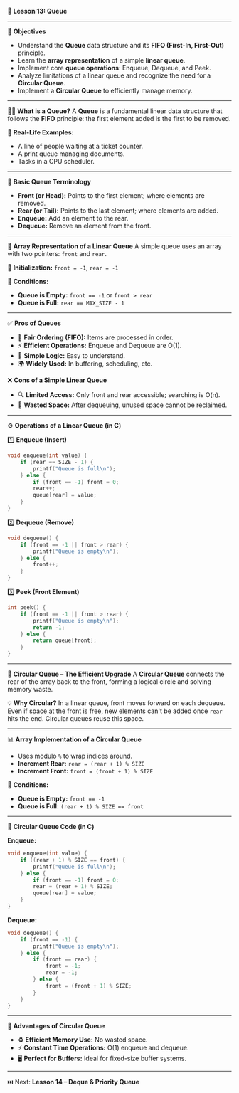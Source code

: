 📘 **Lesson 13: Queue**

---

🎯 **Objectives**

* Understand the **Queue** data structure and its **FIFO (First-In, First-Out)** principle.
* Learn the **array representation** of a simple **linear queue**.
* Implement core **queue operations**: Enqueue, Dequeue, and Peek.
* Analyze limitations of a linear queue and recognize the need for a **Circular Queue**.
* Implement a **Circular Queue** to efficiently manage memory.

---

🚶‍♂️ **What is a Queue?**
A **Queue** is a fundamental linear data structure that follows the **FIFO** principle: the first element added is the first to be removed.

📌 **Real-Life Examples:**

* A line of people waiting at a ticket counter.
* A print queue managing documents.
* Tasks in a CPU scheduler.

---

🧾 **Basic Queue Terminology**

* **Front (or Head):** Points to the first element; where elements are removed.
* **Rear (or Tail):** Points to the last element; where elements are added.
* **Enqueue:** Add an element to the rear.
* **Dequeue:** Remove an element from the front.

---

🔢 **Array Representation of a Linear Queue**
A simple queue uses an array with two pointers: `front` and `rear`.

📍 **Initialization:** `front = -1`, `rear = -1`

📌 **Conditions:**

* **Queue is Empty:** `front == -1` or `front > rear`
* **Queue is Full:** `rear == MAX_SIZE - 1`

---

✅ **Pros of Queues**

* 🧾 **Fair Ordering (FIFO):** Items are processed in order.
* ⚡ **Efficient Operations:** Enqueue and Dequeue are O(1).
* 🧠 **Simple Logic:** Easy to understand.
* 🌍 **Widely Used:** In buffering, scheduling, etc.

❌ **Cons of a Simple Linear Queue**

* 🔍 **Limited Access:** Only front and rear accessible; searching is O(n).
* 🧱 **Wasted Space:** After dequeuing, unused space cannot be reclaimed.

---

⚙️ **Operations of a Linear Queue (in C)**

1️⃣ **Enqueue (Insert)**

```c
void enqueue(int value) {
    if (rear == SIZE - 1) {
        printf("Queue is full\n");
    } else {
        if (front == -1) front = 0;
        rear++;
        queue[rear] = value;
    }
}
```

2️⃣ **Dequeue (Remove)**

```c
void dequeue() {
    if (front == -1 || front > rear) {
        printf("Queue is empty\n");
    } else {
        front++;
    }
}
```

3️⃣ **Peek (Front Element)**

```c
int peek() {
    if (front == -1 || front > rear) {
        printf("Queue is empty\n");
        return -1;
    } else {
        return queue[front];
    }
}
```

---

🔄 **Circular Queue – The Efficient Upgrade**
A **Circular Queue** connects the rear of the array back to the front, forming a logical circle and solving memory waste.

💡 **Why Circular?**
In a linear queue, front moves forward on each dequeue. Even if space at the front is free, new elements can't be added once `rear` hits the end. Circular queues reuse this space.

---

📊 **Array Implementation of a Circular Queue**

* Uses modulo `%` to wrap indices around.
* **Increment Rear:** `rear = (rear + 1) % SIZE`
* **Increment Front:** `front = (front + 1) % SIZE`

📌 **Conditions:**

* **Queue is Empty:** `front == -1`
* **Queue is Full:** `(rear + 1) % SIZE == front`

---

🔧 **Circular Queue Code (in C)**

**Enqueue:**

```c
void enqueue(int value) {
    if ((rear + 1) % SIZE == front) {
        printf("Queue is full\n");
    } else {
        if (front == -1) front = 0;
        rear = (rear + 1) % SIZE;
        queue[rear] = value;
    }
}
```

**Dequeue:**

```c
void dequeue() {
    if (front == -1) {
        printf("Queue is empty\n");
    } else {
        if (front == rear) {
            front = -1;
            rear = -1;
        } else {
            front = (front + 1) % SIZE;
        }
    }
}
```

---

💪 **Advantages of Circular Queue**

* ♻️ **Efficient Memory Use:** No wasted space.
* ⚡ **Constant Time Operations:** O(1) enqueue and dequeue.
* 🖥️ **Perfect for Buffers:** Ideal for fixed-size buffer systems.

---

⏭️ Next: **Lesson 14 – Deque & Priority Queue**
